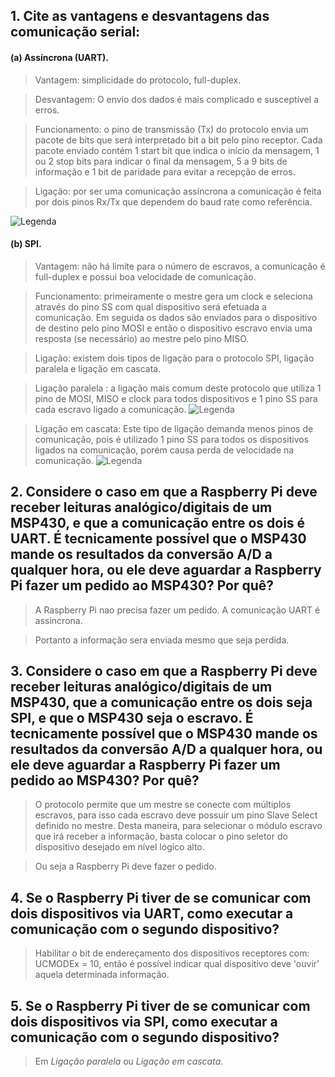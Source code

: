 ## 1. Cite as vantagens e desvantagens das comunicação serial:

#### (a) Assíncrona (UART).
>Vantagem: simplicidade do protocolo, full-duplex.

>Desvantagem: O envio dos dados é mais complicado e susceptível a erros.

>Funcionamento: o pino de transmissão (Tx) do protocolo envia um pacote de bits que será interpretado bit a bit pelo pino receptor. Cada pacote enviado contém 1 start bit que indica o início da mensagem, 1 ou 2 stop bits para indicar o final da mensagem, 5 a 9 bits de informação e 1 bit de paridade para evitar a recepção de erros.

>Ligação: por ser uma comunicação assíncrona a comunicação é feita por dois pinos Rx/Tx que dependem do baud rate como referência.

![Legenda](https://www.robocore.net/upload/tutoriais/50_img_9_H.png?939)



#### (b) SPI.
>Vantagem: não há limite para o número de escravos, a comunicação é full-duplex e possui boa velocidade de comunicação.

>Funcionamento: primeiramente o mestre gera um clock e seleciona através do pino SS com qual dispositivo será efetuada a comunicação. Em seguida os dados são enviados para o dispositivo de destino pelo pino MOSI e então o dispositivo escravo envia uma resposta (se necessário) ao mestre pelo pino MISO.

>Ligação: existem dois tipos de ligação para o protocolo SPI, ligação paralela e ligação em cascata.

> Ligação paralela :  a ligação mais comum deste protocolo que utiliza 1 pino de MOSI, MISO e clock para todos dispositivos e 1 pino SS para cada escravo ligado a comunicação.
![Legenda](https://www.robocore.net/upload/tutoriais/50_img_1_H.png?576)

> Ligação em cascata: Este tipo de ligação demanda menos pinos de comunicação, pois é utilizado 1 pino SS para todos os dispositivos ligados na comunicação, porém causa perda de velocidade na comunicação.
![Legenda](https://www.robocore.net/upload/tutoriais/50_img_2_H.png?576)

## 2. Considere o caso em que a Raspberry Pi deve receber leituras analógico/digitais de um MSP430, e que a comunicação entre os dois é UART. É tecnicamente possível que o MSP430 mande os resultados da conversão A/D a qualquer hora, ou ele deve aguardar a Raspberry Pi fazer um pedido ao MSP430? Por quê?
 >A Raspberry Pi nao precisa fazer um pedido. A comunicação UART é assincrona. 

 > Portanto a informação sera enviada mesmo que seja perdida.
## 3. Considere o caso em que a Raspberry Pi deve receber leituras analógico/digitais de um MSP430, que a comunicação entre os dois seja SPI, e que o MSP430 seja o escravo. É tecnicamente possível que o MSP430 mande os resultados da conversão A/D a qualquer hora, ou ele deve aguardar a Raspberry Pi fazer um pedido ao MSP430? Por quê?

 >O protocolo permite que um mestre se conecte com múltiplos escravos, para isso cada escravo deve possuir um pino Slave Select definido no mestre. Desta maneira, para selecionar o módulo escravo que irá receber a informação, basta colocar o pino seletor do dispositivo desejado em nível lógico alto.

 > Ou seja a Raspberry Pi deve fazer o pedido.

## 4. Se o Raspberry Pi tiver de se comunicar com dois dispositivos via UART, como executar a comunicação com o segundo dispositivo?
> Habilitar o bit de endereçamento dos dispositivos receptores com: UCMODEx = 10, então é possível indicar qual dispositivo deve 'ouvir' aquela determinada informação.

## 5. Se o Raspberry Pi tiver de se comunicar com dois dispositivos via SPI, como executar a comunicação com o segundo dispositivo?
> Em _Ligação paralela_ ou  _Ligação em cascata_.
